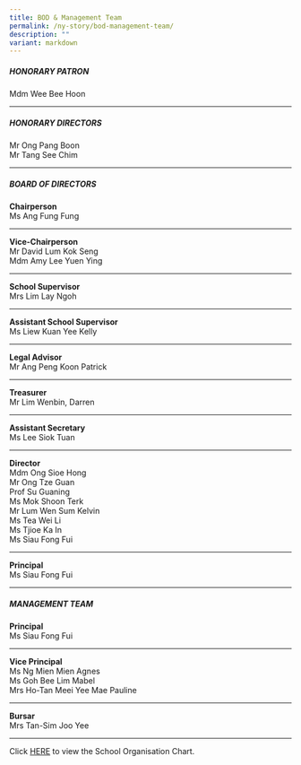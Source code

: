```yaml
---
title: BOD & Management Team
permalink: /ny-story/bod-management-team/
description: ""
variant: markdown
---
```

##### HONORARY PATRON

Mdm Wee Bee Hoon

* * *

##### HONORARY DIRECTORS

Mr Ong Pang Boon  
Mr Tang See Chim

* * *

##### BOARD OF DIRECTORS

**Chairperson**  
Ms Ang Fung Fung

* * *

**Vice-Chairperson**  
Mr David Lum Kok Seng  
Mdm Amy Lee Yuen Ying

* * *

**School Supervisor**  
Mrs Lim Lay Ngoh

* * *

**Assistant School Supervisor**  
Ms Liew Kuan Yee Kelly

* * *

**Legal Advisor**  
Mr Ang Peng Koon Patrick

* * *

**Treasurer**  
Mr Lim Wenbin, Darren

* * *

**Assistant Secretary**  
Ms Lee Siok Tuan

* * *

**Director**  
Mdm Ong Sioe Hong  
Mr Ong Tze Guan  
Prof Su Guaning  
Ms Mok Shoon Terk  
Mr Lum Wen Sum Kelvin  
Ms Tea Wei Li  
Ms Tjioe Ka In  
Ms Siau Fong Fui

* * *

**Principal**  
Ms Siau Fong Fui

* * *

##### MANAGEMENT TEAM

**Principal**  
Ms Siau Fong Fui

* * *

**Vice Principal**  
Ms Ng Mien Mien Agnes  
Ms Goh Bee Lim Mabel<br>
Mrs Ho-Tan Meei Yee Mae Pauline 

* * *

**Bursar**  
Mrs Tan-Sim Joo Yee

* * *

Click <a target="_blank" href="/files/KP_Org_chart2024_08.pdf">HERE</a> to view the School Organisation Chart.